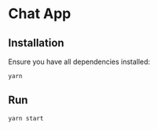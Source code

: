 # Chat App

## Installation
Ensure you have all dependencies installed:
```
yarn
```

## Run
```
yarn start
```